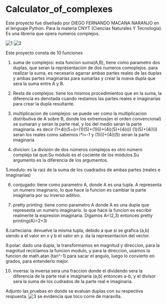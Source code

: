 # Calculator_of_complexes

Este proyecto fue diseñado por DIEGO FERNANDO MACANA NARANJO en el lenguaje Python. Para la materia CNYT (Ciencias Naturales Y Tecnología). Es una libreria que opera numeros complejos. 

![1](https://user-images.githubusercontent.com/59974540/75162582-c32c8700-56eb-11ea-9d4e-2e9f20ebb371.PNG)
![2](https://user-images.githubusercontent.com/59974540/75162615-cde71c00-56eb-11ea-9c98-03d48c4d3854.PNG)

Este proyecto consta de 10 funciones 

1. suma de complejos: esta funcion suma(A,B), tiene como parametro dos duplas, que seran la representacion 
de dos numeros comoplejos. para realizar la suma, es necesario agarrar ambas partes reales de las duplas y ambas partes imaginarias para sumarlas y crear la nueva dupla que sera la suma entre A y B.

2. Resta de complejos: tiene los mismos procedimientos que en la suma, la diferencia es denotada cuando restamos las partes reales e imaginarias para crear la dupla resultante. 

3. multiplicacion de complejos: se puede ver como la multiplicacion distributiva de A sobre B, donde los extremos(en el orden convencional) se sumaran y seran la parte real, y los del medio seran la parte imaginaria. es decir 
(1+4i)(5+i)=(1)(5)+(1)(i)+(4i)(5)+(4i)(i)
(1)(5)+(4i)(i) seran los reales como sabemos i*i=-1
y (1)(i)+(4i)(5) seran la parte imaginaria 

4. divicion: La división de dos números complejos es otro número complejo tal que:Su módulo es el cociente de los módulos.Su argumento es la diferencia de los argumentos.

5.modulo: es la raiz de la suma de los cuadrados de ambas partes (reales e imaginarias)

6. conjugado: tiene como parametro A, donde A es una tupla. A representa un numero imaginario, lo que hace la funcion es cambiar la parte imaginaria por su inverso aditivo. 

7. pretty printing: tiene como parametro A donde A es una dupla que representa un numero imaginario. lo que hace la funcion es escribir realmente la expresion imaginaria. Digamos A=(2,3) entonces pretty printing(A)=2+3i

8.carteciana: devuelve la misma tupla, debido a que si se grafica (a,b) siendo a el valor en x y b el valor en y. da la representacion del vector. 

9.polar: dado una dupla, la transformamos en magnitud y direccion, para la magnitud reciclamos la funcion modulo, y para la direccion, usamos la funcion de math.atan (tan^-1) para sacar el angulo, luego lo convierto en grados, para entenderlo mejor. 

10. inversa: la inversa sera una fraccion donde el dividendo sera la diferencia de la parte real e imaginaria (a,b) entonces a-b, y el divisor sera la suma de los cudrados de la parte real e imaginaria.

Adjunto las pruebas en donde se evaluan duplas con su respectiva respuesta. 
![3](https://user-images.githubusercontent.com/59974540/75163213-d8ee7c00-56ec-11ea-910f-8b68eacaeb17.PNG)
se evidencia que toco corre de maravilla. 

